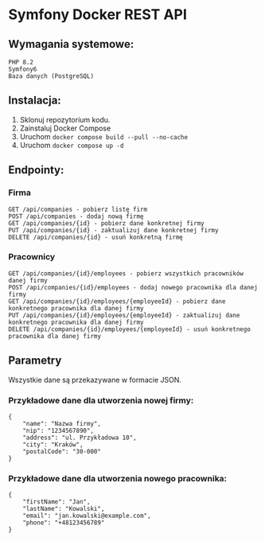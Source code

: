 # Symfony Docker REST API

## Wymagania systemowe:

    PHP 8.2
    Symfony6
    Baza danych (PostgreSQL)

## Instalacja:

1. Sklonuj repozytorium kodu.
2. Zainstaluj Docker Compose
3. Uruchom `docker compose build --pull --no-cache`
4. Uruchom `docker compose up -d`

## Endpointy:

### Firma

    GET /api/companies - pobierz listę firm
    POST /api/companies - dodaj nową firmę
    GET /api/companies/{id} - pobierz dane konkretnej firmy
    PUT /api/companies/{id} - zaktualizuj dane konkretnej firmy
    DELETE /api/companies/{id} - usuń konkretną firmę

### Pracownicy

    GET /api/companies/{id}/employees - pobierz wszystkich pracowników danej firmy
    POST /api/companies/{id}/employees - dodaj nowego pracownika dla danej firmy
    GET /api/companies/{id}/employees/{employeeId} - pobierz dane konkretnego pracownika dla danej firmy
    PUT /api/companies/{id}/employees/{employeeId} - zaktualizuj dane konkretnego pracownika dla danej firmy
    DELETE /api/companies/{id}/employees/{employeeId} - usuń konkretnego pracownika dla danej firmy

## Parametry

Wszystkie dane są przekazywane w formacie JSON.

### Przykładowe dane dla utworzenia nowej firmy:


    {
        "name": "Nazwa firmy",
        "nip": "1234567890",
        "address": "ul. Przykładowa 10",
        "city": "Kraków",
        "postalCode": "30-000"
    }

### Przykładowe dane dla utworzenia nowego pracownika:

    {
        "firstName": "Jan",
        "lastName": "Kowalski",
        "email": "jan.kowalski@example.com",
        "phone": "+48123456789"
    }
